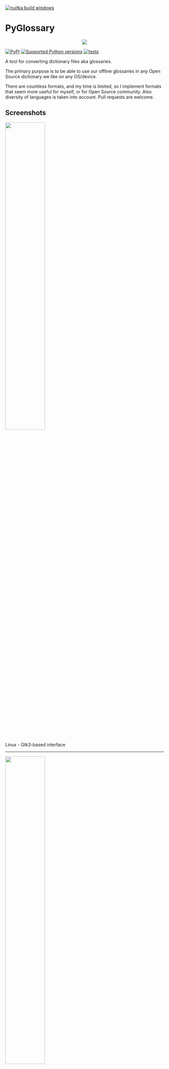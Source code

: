 [![nuitka build windows](https://github.com/glowinthedark/pyglossary/actions/workflows/nuitka.yml/badge.svg?branch=pyinstaller-mac-m2)](https://github.com/glowinthedark/pyglossary/actions/workflows/nuitka.yml)

# PyGlossary

<p align="center">
	<img src="https://raw.githubusercontent.com/ilius/pyglossary/refs/heads/master/res/pyglossary-256x256.png"></img>
</p>

[![PyPI](https://img.shields.io/pypi/v/pyglossary.svg)](https://pypi.org/project/pyglossary/)
[![Supported Python versions](https://img.shields.io/pypi/pyversions/pyglossary)](https://pypi.org/project/pyglossary/)
[![tests](https://github.com/ilius/pyglossary/actions/workflows/test.yml/badge.svg?branch=master)](https://github.com/ilius/pyglossary/actions/workflows/test.yml?query=branch%3Amaster)

A tool for converting dictionary files aka glossaries.

The primary purpose is to be able to use our offline glossaries in any Open
Source dictionary we like on any OS/device.

There are countless formats, and my time is limited, so I implement formats that
seem more useful for myself, or for Open Source community. Also diversity of
languages is taken into account. Pull requests are welcome.

## Screenshots

<img src="https://raw.githubusercontent.com/wiki/ilius/pyglossary/screenshots/44-gtk-txt-stardict-aryanpur-dark.png" width="50%" height="50%"/>

Linux - Gtk3-based interface

______________________________________________________________________

<img src="https://raw.githubusercontent.com/wiki/ilius/pyglossary/screenshots/40b-tk-bgl-epub-es-en-2.png" width="50%" height="50%"/>

Windows - Tkinter-based interface

______________________________________________________________________

<img src="https://raw.githubusercontent.com/wiki/ilius/pyglossary/screenshots/32-cmd-freedict-mids-de-ru.png" width="50%" height="50%"/>

Linux - command-line interface

______________________________________________________________________

<img src="https://raw.githubusercontent.com/wiki/ilius/pyglossary/screenshots/40-cmdi-termux-zim-slob-en-med.jpg" width="50%" height="50%"/>

Android Termux - interactive command-line interface

______________________________________________________________________

<img src="https://raw.githubusercontent.com/wiki/ilius/pyglossary/screenshots/50-web-wiktextract-ifo-ar.png" width="50%" height="50%"/>

Web interface

## Supported formats

| Format                                                  |     |    Extension    | Read | Write |
| ------------------------------------------------------- | :-: | :-------------: | :--: | :---: |
| [Aard 2 (slob)](./doc/p/aard2_slob.md)                  | 🔢  |      .slob      | ✅ | ✅ |
| [AppleDict Binary](./doc/p/appledict_bin.md)            | 📁  |   .dictionary   | ✅ | ❌ |
| [AppleDict Source](./doc/p/appledict.md)                | 📁  |                 |    | ✅ |
| [Babylon BGL](./doc/p/babylon_bgl.md)                   | 🔢  |      .bgl       | ✅ | ❌ |
| [CSV](./doc/p/csv.md)                                   | 📝  |      .csv       | ✅ | ✅ |
| [DICT.org / Dictd server](./doc/p/dict_org.md)          | 📁  |    (📝.index)   | ✅ | ✅ |
| [DICT.org / dictfmt source](./doc/p/dict_org_source.md) | 📝  |     (.dtxt)     |    | ✅ |
| [dictunformat output file](./doc/p/dictunformat.md)     | 📝  | (.dictunformat) | ✅ |    |
| [DictionaryForMIDs](./doc/p/dicformids.md)              | 📁  |    (📁.mids)    | ✅ | ✅ |
| [DIKT JSON](./doc/p/dikt_json.md)                       | 📝  |     (.json)     |    | ✅ |
| [EPUB-2 E-Book](./doc/p/epub2.md)                       | 📦  |      .epub      | ❌ | ✅ |
| [FreeDict](./doc/p/freedict.md)                         | 📝  |      .tei       | ✅ | ❌ |
| [Gettext Source](./doc/p/gettext_po.md)                 | 📝  |       .po       | ✅ | ✅ |
| [HTML Directory (by file size)](./doc/p/html_dir.md)    | 📁  |                 | ❌ | ✅ |
| [JSON](./doc/p/json.md)                                 | 📝  |      .json      |    | ✅ |
| [Kobo E-Reader Dictionary](./doc/p/kobo.md)             | 📦  |    .kobo.zip    | ❌ | ✅ |
| [Kobo E-Reader Dictfile](./doc/p/kobo_dictfile.md)      | 📝  |       .df       | ✅ | ✅ |
| [Lingoes Source](./doc/p/lingoes_ldf.md)                | 📝  |      .ldf       | ✅ | ✅ |
| [Mobipocket E-Book](./doc/p/mobi.md)                    | 🔢  |      .mobi      | ❌ | ✅ |
| [Octopus MDict](./doc/p/octopus_mdict.md)               | 🔢  |      .mdx       | ✅ | ❌ |
| [QuickDic version 6](./doc/p/quickdic6.md)              | 🔢  |     .quickdic   | ✅ | ✅ |
| [SQL](./doc/p/sql.md)                                   | 📝  |      .sql       | ❌ | ✅ |
| [StarDict](./doc/p/stardict.md)                         | 📁  |     (📝.ifo)    | ✅ | ✅ |
| [StarDict Textual File](./doc/p/stardict_textual.md)    | 📝  |     (.xml)      | ✅ | ✅ |
| [Tabfile](./doc/p/tabfile.md)                           | 📝  |   .txt, .tab    | ✅ | ✅ |
| [Wiktextract](./doc/p/wiktextract.md)                   | 📝  |     .jsonl      | ✅ | ❌ |
| [XDXF](./doc/p/xdxf.md)                                 | 📝  |      .xdxf      | ✅ | ❌ |
| [Zim (Kiwix)](./doc/p/zim.md)                           | 🔢  |      .zim       | ✅ |    |
| [ABBYY Lingvo DSL](./doc/p/dsl.md)                   🇷🇺 | 📝  |      .dsl       | ✅ | ❌ |
| [Almaany.com](./doc/p/almaany.md)              (Arabic) | 🛢️  |      .db        | ✅ | ❌ |
| [cc-kedict](./doc/p/cc_kedict.md)                    🇰🇷 | 📝  |                 | ✅ | ❌ |
| [Dict.cc](./doc/p/dict_cc.md)                        🇩🇪 | 🛢️  |       .db       | ✅ |    |
| [DigitalNK](./doc/p/digitalnk.md)                    🇰🇵 | 🛢️  |       .db       | ✅ |    |
| [EDICT2 (CEDICT)](./doc/p/edict2.md)                 🇨🇳 | 📝  |     (.u8)       | ✅ | ❌ |
| [JMDict](./doc/p/jmdict.md)                          🇯🇵 | 📝  |                 | ✅ | ❌ |
| [JMnedict](./doc/p/jmnedict.md)                      🇯🇵 | 📝  |                 | ✅ | ❌ |
| [WordNet](./doc/p/wordnet.md)                        🇬🇧 | 📁  |                 | ✅ | ❌ |
| [@wordset dictionary](./doc/p/wordset.md)            🇬🇧 | 📁  |                 | ✅ |    |
| [Yomichan / Yomitan](./doc/p/yomichan.md)            🇯🇵 | 📦  |     (.zip)      |    | ✅ |

Legend:

- 📁	Directory
- 📝	Text file
- 📦	Package/archive file
- 🛢️	SQLite file
- 🔢	Binary file
- ✅	Supported
- ❌ 	Will not be supported

**Note**: SQLite-based formats are not detected by extension (`.db`);
So you need to select the format (with UI or `--read-format` flag).
**Also don't confuse SQLite-based formats with [SQLite mode](#sqlite-mode).**

## Requirements

PyGlossary requires **Python 3.10 or higher**, and works in practically all
modern operating systems. While primarily designed for *GNU/Linux*, it works
on *Windows*, *Mac OS X* and other Unix-based operating systems as well.

As shown in screenshots, there are multiple User Interface types (multiple
ways to use the program).

- **Gtk3-based interface**, uses [PyGI](http://pygobject.readthedocs.io/en/latest/getting_started.html)+Gtk3.
  See [doc/gtk3.md](./doc/gtk3.md) for how to install it on Linux and Mac OS X.

- **Gtk4-based interface**, uses [PyGI](http://pygobject.readthedocs.io/en/latest/getting_started.html)+Gtk4.
  See [doc/gtk4.md](./doc/gtk4.md).
  This is still not as complete as Gtk3 interface.

- **Tkinter-based interface**, meant to be used in the lack of Gtk. Specially on
  Windows where Tkinter library is installed with Python itself.
  You can [install Tkinter](./doc/tkinter.md) on Linux or Mac OS X.

- **Command-line interface**, works in all operating systems without
  any specific requirements, just type `./main.py --help` or `pyglossary --help`

  - **Interactive command-line interface**
    - Requires: `pip install prompt_toolkit`
    - Perfect for mobile devices (like Termux on Android) where no GUI is available
    - Automatically selected if output file argument is not passed **and** one of these:
      - On Linux and `$DISPLAY` environment variable is empty or not set
        - For example when you are using a remote Linux machine over SSH
      - On Mac and no `tkinter` module is found
    - Manually select with `--cmd` or `--ui=cmd`
      - Minimally: `./main.py --cmd`
      - You can still pass input file, or any flag/option
    - If both input and output files are passed, non-interactive cmd ui will be default.
      - Pass `--interactive` to change it.
    - If you are writing a script, you can pass `--no-interactive` to force disable interactive ui
      - Then you have to pass both input and output file arguments
    - Don't forget to use *Up/Down* or *Tab* keys in prompts!
      - Up/Down key shows you recent values you have used
      - Tab key shows available values/options
    - You can press Control+C (on Linux/Windows) at any prompt to exit

## UI (User Interface) selection

When you run PyGlossary without any command-line arguments or options/flags, PyGlossary will try to run the first available interface in this order:

- It tries to find PyGI+Gtk3 and open **Gtk3-based** interface.
- It tries to find PyGI+Gtk4 and open **Gtk4-based** interface.
- It tries to find Tkinter and open **Tkinter-based** interface.
- If it's run in command line (with stdin connected to a terminal) it tries to find `prompt_toolkit` and run **interactive command-line** interface.
- It runs a HTTP server and opens the **web interface** in your browser.

But you can explicitly select user interface type using `--ui`

- `./main.py --ui=gtk`
- `./main.py --ui=gtk4`
- `./main.py --ui=tk`
- `./main.py --ui=web`
- `./main.py --ui=cmd`

## Installation on Windows

- [Download and install Python](https://www.python.org/downloads/windows/) (3.10 or above)
- Open Start -> type Command -> right-click on Command Prompt -> Run as administrator
- To ensure you have `pip`, run: `python -m ensurepip --upgrade`
- To install, run: `pip install --upgrade pyglossary`
- Now you should be able to run `pyglossary` command
- If command was not found, make sure Python environment variables are set up:
  <img src="https://raw.githubusercontent.com/wiki/ilius/pyglossary/screenshots/windows-python39-env-vars.png" width="50%" height="50%"/>

## Feature-specific requirements

- Using [Sort by Locale](#sorting) feature requires [PyICU](./doc/pyicu.md)

- Using `--remove-html-all` flag requires:

  `pip install lxml beautifulsoup4`

Some formats have additional requirements.
If you have trouble with any format, please check the [link given for that format](#supported-formats) to see its documentations.

**Using Termux on Android?** See [doc/termux.md](./doc/termux.md)

## Configuration

See [doc/config.rst](./doc/config.rst).

## Direct and indirect modes

Indirect mode means that input glossary is completely read and loaded into RAM, then converted
into output format. This was the only method available in old versions (before [3.0.0](https://github.com/ilius/pyglossary/releases/tag/3.0.0)).

Direct mode means entries are one-at-a-time read, processed and written into output glossary.

Direct mode was added to limit memory usage for large glossaries; But it may reduce the
conversion time for most cases as well.

Converting glossaries into these formats requires [sorting](#sorting) entries:

- [StarDict](./doc/p/stardict.md)
- [EPUB-2](./doc/p/epub2.md)
- [Mobipocket E-Book](./doc/p/mobi.md)
- [Yomichan](./doc/p/yomichan.md)
- [DictionaryForMIDs](./doc/p/dicformids.md)

That's why direct mode will not work for these formats, and PyGlossary has to
switch to indirect mode (or it previously had to, see [SQLite mode](#sqlite-mode)).

For other formats, direct mode will be default. You may override this by `--indirect` flag.

## SQLite mode

As mentioned above, converting glossaries to some specific formats will
need them to loaded into RAM.

This can be problematic if the glossary is too big to fit into RAM. That's when
you should try adding `--sqlite` flag to your command. Then it uses SQLite3 as intermediate
storage for storing, sorting and then fetching entries. This fixes the memory issue, and may
even reduce running time of conversion (depending on your home directory storage).

The temporary SQLite file is stored in [cache directory](#cache-directory) then
deleted after conversion (unless you pass `--no-cleanup` flag).

SQLite mode is automatically enabled for writing these formats if `auto_sqlite`
[config parameter](./doc/config.rst) is `true` (which is default).
This also applies to when you pass `--sort` flag for any format.
You may use `--no-sqlite` to override this and switch to indirect mode.

Currently you can not disable alternates in SQLite mode (`--no-alts` is ignored).

## Sorting

There are two things than can activate sorting entries:

- Output format requires sorting (as explained [above](#direct-and-indirect-modes))
- You pass `--sort` flag in command line.

In the case of passing `--sort`, you can also pass:

- `--sort-key` to select sort key aka sorting order (including locale), see [doc/sort-key.md](./doc/sort-key.md)

- `--sort-encoding` to change the encoding used for sort

  - UTF-8 is the default encoding for all sort keys and all output formats (unless mentioned otherwise)
  - This will only effect the order of entries, and will not corrupt words / definition
  - Non-encodable characters are replaced with `?` byte (*only for sorting*)

## Cache directory

Cache directory is used for storing temporary files which are either moved or deleted
after conversion. You can pass `--no-cleanup` flag in order to keep them.

The path for cache directory:

- Linux or BSD: `~/.cache/pyglossary/`
- Mac: `~/Library/Caches/PyGlossary/`
- Windows: `C:\Users\USERNAME\AppData\Local\PyGlossary\Cache\`

## User plugins

If you want to add your own plugin without adding it to source code directory,
or you want to use a plugin that has been removed from repository,
you can place it in this directory:

- Linux or BSD: `~/.pyglossary/plugins/`
- Mac: `~/Library/Preferences/PyGlossary/plugins/`
- Windows: `C:\Users\USERNAME\AppData\Roaming\PyGlossary\plugins\`

## Linux packaging status

[![Packaging status](https://repology.org/badge/vertical-allrepos/pyglossary.svg?columns=3&header=PyGlossary)](https://repology.org/project/pyglossary/versions)

## Using PyGlossary as a library

See [doc/lib-usage.md](./doc/lib-usage.md) for how to use PyGlossary as a Python library.

## Internals

See [doc/internals.md](./doc/internals.md) for information about internal glossary structure and entry filters.
